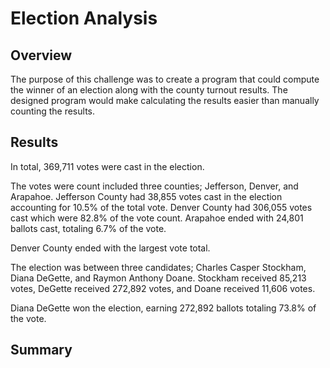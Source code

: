 # Election Analysis

## Overview

The purpose of this challenge was to create a program that could compute the winner of an election along with the county turnout results. The designed program would make calculating the results easier than manually counting the results.

## Results

In total, 369,711 votes were cast in the election.

The votes were count included three counties; Jefferson, Denver, and Arapahoe. Jefferson County had 38,855 votes cast in the election accounting for 10.5% of the total vote. Denver County had 306,055 votes cast which were 82.8% of the vote count. Arapahoe ended with 24,801 ballots cast, totaling 6.7% of the vote.

Denver County ended with the largest vote total.

The election was between three candidates; Charles Casper Stockham, Diana DeGette, and Raymon Anthony Doane. Stockham received 85,213 votes, DeGette received 272,892 votes, and Doane received 11,606 votes.

Diana DeGette won the election, earning 272,892 ballots totaling 73.8% of the vote.

## Summary
